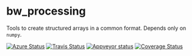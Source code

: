 # bw_processing

Tools to create structured arrays in a common format. Depends only on `numpy`.

[![Azure Status](https://dev.azure.com/mutel/Brightway%20CI/_apis/build/status/brightway-lca.bw_processing?branchName=master)](https://dev.azure.com/mutel/Brightway%20CI/_build/latest?definitionId=7&branchName=master) [![Travis Status](https://travis-ci.org/brightway-lca/bw_processing.svg?branch=master)](https://travis-ci.org/brightway-lca/bw_processing) [![Appveyor status](https://ci.appveyor.com/api/projects/status/ser0dd1au5jt409p?svg=true)](https://ci.appveyor.com/project/cmutel/bw-processing) [![Coverage Status](https://coveralls.io/repos/github/brightway-lca/bw_processing/badge.svg?branch=master)](https://coveralls.io/github/brightway-lca/bw_processing?branch=master)
